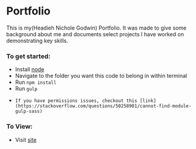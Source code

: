 # Portfolio

This is my(Headieh Nichole Godwin) Portfolio. It was made to give some background about me and
documents select projects I have worked on demonstrating key skills.

### To get started:
-   Install [node](https://nodejs.org/en/)
-   Navigate to the folder you want this code to belong in within terminal
-   Run `npm install`
-   Run `gulp`
-	  If you have permissions issues, checkout this [link](https://stackoverflow.com/questions/50258901/cannot-find-module-gulp-sass)

### To View:
- Visit [site](https://headieh.github.io/Portfolio/)
